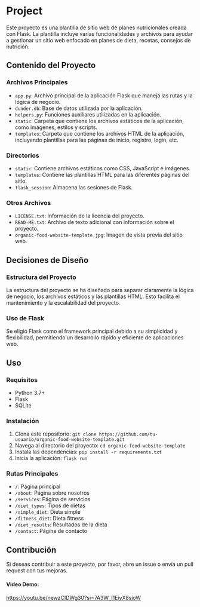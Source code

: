 # Project

Este proyecto es una plantilla de sitio web de planes nutricionales creada con Flask. La plantilla incluye varias funcionalidades y archivos para ayudar a gestionar un sitio web enfocado en planes de dieta, recetas, consejos de nutrición.

## Contenido del Proyecto

### Archivos Principales
- `app.py`: Archivo principal de la aplicación Flask que maneja las rutas y la lógica de negocio.
- `dunder.db`: Base de datos utilizada por la aplicación.
- `helpers.py`: Funciones auxiliares utilizadas en la aplicación.
- `static`: Carpeta que contiene los archivos estáticos de la aplicación, como imágenes,
estilos y scripts.
- `templates`: Carpeta que contiene los archivos HTML de la aplicación, incluyendo plantillas
para las páginas de inicio, registro, login, etc.


### Directorios
- `static`: Contiene archivos estáticos como CSS, JavaScript e imágenes.
- `templates`: Contiene las plantillas HTML para las diferentes páginas del sitio.
- `flask_session`: Almacena las sesiones de Flask.

### Otros Archivos
- `LICENSE.txt`: Información de la licencia del proyecto.
- `READ-ME.txt`: Archivo de texto adicional con información sobre el proyecto.
- `organic-food-website-template.jpg`: Imagen de vista previa del sitio web.

## Decisiones de Diseño

### Estructura del Proyecto
La estructura del proyecto se ha diseñado para separar claramente la lógica de negocio, los archivos estáticos y las plantillas HTML. Esto facilita el mantenimiento y la escalabilidad del proyecto.


### Uso de Flask
Se eligió Flask como el framework principal debido a su simplicidad y flexibilidad, permitiendo un desarrollo rápido y eficiente de aplicaciones web.

## Uso

### Requisitos
- Python 3.7+
- Flask
- SQLite

### Instalación
1. Clona este repositorio: `git clone https://github.com/tu-usuario/organic-food-website-template.git`
2. Navega al directorio del proyecto: `cd organic-food-website-template`
3. Instala las dependencias: `pip install -r requirements.txt`
4. Inicia la aplicación: `flask run`

### Rutas Principales
- `/`: Página principal
- `/about`: Página sobre nosotros
- `/services`: Página de servicios
- `/diet_types`: Tipos de dietas
- `/simple_diet`: Dieta simple
- `/fitness_diet`: Dieta fitness
- `/diet_results`: Resultados de la dieta
- `/contact`: Página de contacto

## Contribución
Si deseas contribuir a este proyecto, por favor, abre un issue o envía un pull request con tus mejoras.

#### Video Demo:
https://youtu.be/newzClDWg30?si=7A3W_I1EiyX8sjoW
